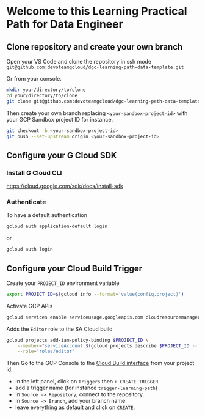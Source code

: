 # Welcome to this Learning Practical Path for Data Engineer

## Clone repository and create your own branch


Open your VS Code and clone the repository in ssh mode `git@github.com:devoteamgcloud/dgc-learning-path-data-template.git`

Or from your console. 

```bash
mkdir your/directory/to/clone
cd your/directory/to/clone
git clone git@github.com:devoteamgcloud/dgc-learning-path-data-template.git
```


Then create your own branch replacing `<your-sandbox-project-id>` with your GCP Sandbox project ID for instance. 


```bash
git checkout -b <your-sandbox-project-id>
git push --set-upstream origin <your-sandbox-project-id> 
```

## Configure your G Cloud SDK

### Install G Cloud CLI

https://cloud.google.com/sdk/docs/install-sdk

### Authenticate

To have a default authentication

```bash
gcloud auth application-default login
```

or 

```bash
gcloud auth login
```

## Configure your Cloud Build Trigger


Create your `PROJECT_ID` environment variable

```bash
export PROJECT_ID=$(gcloud info --format='value(config.project)')
```

Activate GCP APIs

```bash
gcloud services enable serviceusage.googleapis.com cloudresourcemanager.googleapis.com cloudbuild.googleapis.com artifactregistry.googleapis.com --project $PROJECT_ID
```

Adds the `Editor` role to the SA Cloud build

```bash
gcloud projects add-iam-policy-binding $PROJECT_ID \
    --member="serviceAccount:$(gcloud projects describe $PROJECT_ID --format="value(projectNumber)")@cloudbuild.gserviceaccount.com" \
    --role="roles/editor"
```

Then Go to the GCP Console to the [Cloud Build interface](https://console.cloud.google.com/cloud-build/builds) from your project id.
- In the left panel, click on `Triggers` then `+ CREATE TRIGGER`
- add a trigger name (for instance `trigger-learning-path`)
- In `Source -> Repository`, connect to the repository.
- In `Source -> Branch`, add your branch name.
- leave everything as default and click on `CREATE`.

